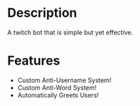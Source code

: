 # Description
A twitch bot that is simple but yet effective.

# Features
* Custom Anti-Username System!
* Custom Anti-Word System!
* Automatically Greets Users!
